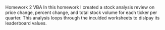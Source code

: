 Homework 2 VBA
In this homework I created a stock analysis review on price change, percent change, and total stock volume for each ticker per quarter. This analysis loops through the inculded worksheets to dislpay its leaderboard values.